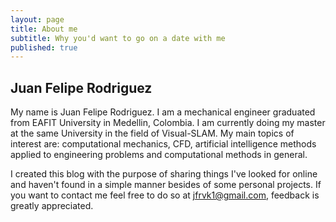 ```yaml
---
layout: page
title: About me
subtitle: Why you'd want to go on a date with me
published: true
---
```

## Juan Felipe Rodriguez

My name is Juan Felipe Rodriguez. I am a mechanical engineer graduated from EAFIT University in Medellin, Colombia. I am currently doing my master at the same University in the field of Visual-SLAM. My main topics of interest are: computational mechanics, CFD, artificial intelligence methods applied to engineering problems and computational methods in general.

I created this blog with the purpose of sharing things I've looked for online and haven't found in a simple manner besides of some personal projects.
If you want to contact me feel free to do so at jfrvk1@gmail.com, feedback is greatly appreciated.

